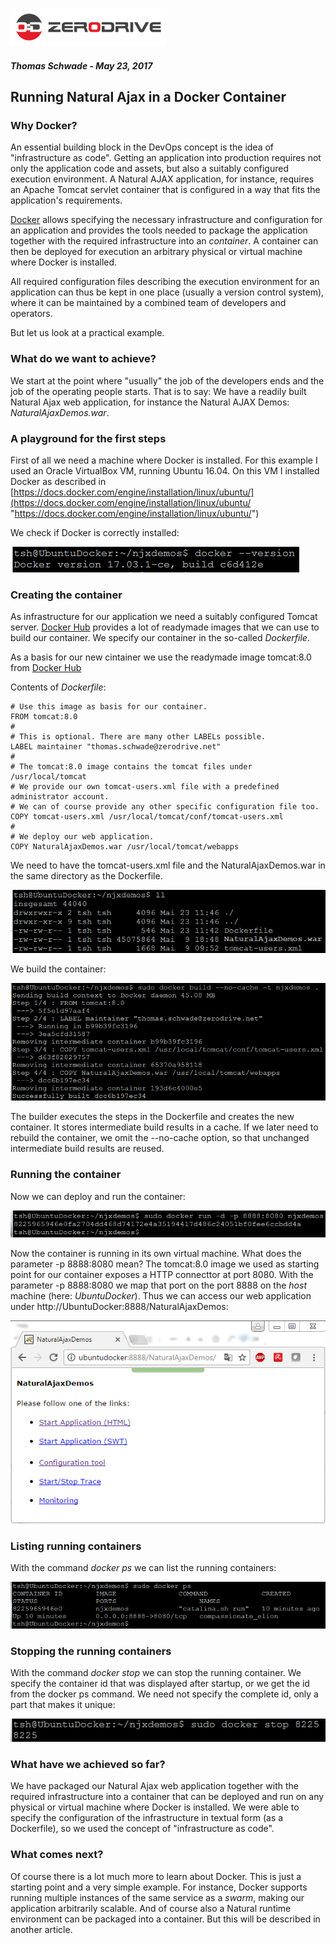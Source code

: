 ![](logo_s.png)

##### Thomas Schwade - May 23, 2017

## Running Natural Ajax in a Docker Container

### Why Docker?

An essential building block in the DevOps concept is the idea of "infrastructure as code". Getting an application into production requires not only the application code and assets, but also a suitably configured execution environment. A Natural AJAX application, for instance, requires an Apache Tomcat servlet container that is configured in a way that fits the application's requirements.

[Docker](https://www.docker.com/ "Docker") allows specifying the necessary infrastructure and configuration for an application and provides the tools needed to package the application together with the required infrastructure into an *container*. A container can then be deployed for execution an arbitrary physical or virtual machine where Docker is installed.

All required configuration files describing the execution environment for an application can thus be kept in one place (usually a version control system), where it can be maintained by a combined team of developers and operators.

But let us look at a practical example.

### What do we want to achieve?

We start at the point where "usually" the job of the developers ends and the job of the operating people starts. That is to say: We have a readily built Natural Ajax web application, for instance the Natural AJAX Demos: *NaturalAjaxDemos.war*. 

### A playground for the first steps

First of all we need a machine where Docker is installed. For this example I used an Oracle VirtualBox VM, running Ubuntu 16.04. On this VM I installed Docker as described in [https://docs.docker.com/engine/installation/linux/ubuntu/](https://docs.docker.com/engine/installation/linux/ubuntu/ "https://docs.docker.com/engine/installation/linux/ubuntu/")

We check if Docker is correctly installed:

![](NJXDocker01.png)

### Creating the container

As infrastructure for our application we need a suitably configured Tomcat server. [Docker Hub](https://hub.docker.com/) provides a lot of readymade images that we can use to build our container. We specify our container in the so-called *Dockerfile*.

As a basis for our new cintainer we use the readymade image tomcat:8.0 from [Docker Hub](https://hub.docker.com/)

Contents of *Dockerfile*:

	# Use this image as basis for our container.
	FROM tomcat:8.0
	#
	# This is optional. There are many other LABELs possible.
	LABEL maintainer "thomas.schwade@zerodrive.net"
	#
	# The tomcat:8.0 image contains the tomcat files under /usr/local/tomcat
	# We provide our own tomcat-users.xml file with a predefined administrator account.
	# We can of course provide any other specific configuration file too.
	COPY tomcat-users.xml /usr/local/tomcat/conf/tomcat-users.xml
	#
	# We deploy our web application.
	COPY NaturalAjaxDemos.war /usr/local/tomcat/webapps

We need to have the tomcat-users.xml file and the NaturalAjaxDemos.war in the same directory as the Dockerfile.

![](NJXDocker02.png)

We build the container:

![](NJXDocker03.png)

The builder executes the steps in the Dockerfile and creates the new container. It stores intermediate build results in a cache. If we later need to rebuild the container, we omit the --no-cache option, so that unchanged intermediate build results are reused.

### Running the container

Now we can deploy and run the container: 

![](NJXDocker04.png)

Now the container is running in its own virtual machine. What does the parameter -p 8888:8080 mean? The tomcat:8.0 image we used as starting point for our container exposes a HTTP connecttor at port 8080. With the parameter -p 8888:8080 we map that port on the port 8888 on the *host* machine (here: *UbuntuDocker*). Thus we can access our web application under http://UbuntuDocker:8888/NaturalAjaxDemos:

![](NJXDocker05.png)

### Listing running containers

With the command *docker ps* we can list the running containers:

![](NJXDocker06.png)

### Stopping the running containers

With the command *docker stop* we can stop the running container. We specify the container id that was displayed after startup, or we get the id from the docker ps command. We need not specify the complete id, only a part that makes it unique:

![](NJXDocker07.png)

### What have we achieved so far?

We have packaged our Natural Ajax web application together with the required infrastructure into a container that can be deployed and run on any physical or virtual machine where Docker is installed. We were able to specify the configuration of the infrastructure in textual form (as a Dockerfile), so we used the concept of "infrastructure as code". 

### What comes next?

Of course there is a lot much more to learn about Docker. This is just a starting point and a very simple example. For instance, Docker supports running multiple instances of the same service as a *swarm*, making our application arbitrarily scalable. And of course also a Natural runtime environment can be packaged into a container. But this will be described in another article.








  






 
